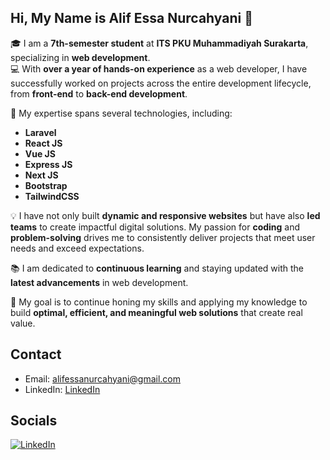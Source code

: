 ## Hi, My Name is Alif Essa Nurcahyani 👋

🎓 I am a **7th-semester student** at **ITS PKU Muhammadiyah Surakarta**, specializing in **web development**.  
💻 With **over a year of hands-on experience** as a web developer, I have successfully worked on projects across the entire development lifecycle, from **front-end** to **back-end development**.

🚀 My expertise spans several technologies, including:
- <i class="devicon-laravel-plain" title="Laravel"></i> **Laravel**
- <i class="devicon-react-original colored" title="React JS"></i> **React JS**
- <i class="devicon-vuejs-plain colored" title="Vue.js"></i> **Vue JS**
- <i class="devicon-express-original" title="Express JS"></i> **Express JS**
- <i class="devicon-nextjs-original" title="Next JS"></i> **Next JS**
- <i class="devicon-bootstrap-plain colored" title="Bootstrap"></i> **Bootstrap**
- <i class="devicon-tailwindcss-plain colored" title="TailwindCSS"></i> **TailwindCSS**


💡 I have not only built **dynamic and responsive websites** but have also **led teams** to create impactful digital solutions. My passion for **coding** and **problem-solving** drives me to consistently deliver projects that meet user needs and exceed expectations.  

📚 I am dedicated to **continuous learning** and staying updated with the **latest advancements** in web development.  

🎯 My goal is to continue honing my skills and applying my knowledge to build **optimal, efficient, and meaningful web solutions** that create real value.


<!--
**Al1en131/Al1en131** is a ✨ _special_ ✨ repository because its `README.md` (this file) appears on your GitHub profile.

Here are some ideas to get you started:

- 🔭 I’m currently working on ...
- 🌱 I’m currently learning ...
- 👯 I’m looking to collaborate on ...
- 🤔 I’m looking for help with ...
- 💬 Ask me about ...
- 📫 How to reach me: ...
- 😄 Pronouns: ...
- ⚡ Fun fact: ...
-->

## Contact
- Email: alifessanurcahyani@gmail.com
- LinkedIn: [LinkedIn](https://www.linkedin.com/in/alif-essa-nurcahyani-4a0b85280/)


## Socials
[![LinkedIn](https://img.shields.io/badge/LinkedIn-0077B5?style=flat-square&logo=linkedin&logoColor=white)](https://www.linkedin.com/in/alif-essa-nurcahyani-4a0b85280/)

